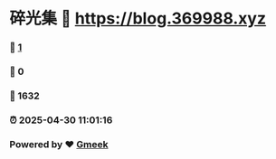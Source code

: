 # 碎光集 :link: https://blog.369988.xyz 
### :page_facing_up: [1](https://blog.369988.xyz/tag.html) 
### :speech_balloon: 0 
### :hibiscus: 1632 
### :alarm_clock: 2025-04-30 11:01:16 
### Powered by :heart: [Gmeek](https://github.com/Meekdai/Gmeek)
